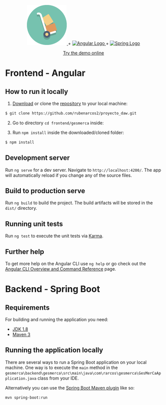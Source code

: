 <p align="center">
    <a href="https://vps.rarcos.com:10448/" target="_blank">
        <img src="./frontend/gesmerca/src/assets/img/icons/gesmerca.png" alt="GesMerCa Logo">
    </a>
    +
    <a href="https://angular.io/" target="_blank">
        <img src="https://upload.wikimedia.org/wikipedia/commons/c/cf/Angular_full_color_logo.svg" width=150 alt="Angular Logo">
    </a>
    +
    <a href="https://spring.io/projects/spring-boot" target="_blank">
        <img src="https://upload.wikimedia.org/wikipedia/commons/7/79/Spring_Boot.svg" width=130 alt="Spring Logo">
    </a>
</p>

<p align="center"><a href="https://vps.rarcos.com:10448/" target="_blank">Try the demo online</a></p>

# Frontend - Angular

## How to run it locally

1. [Download](https://github.com/rubenarcos2/proyecto_daw/archive/refs/heads/main.zip) or clone the [repository](https://github.com/rubenarcos2/proyecto_daw.git) to your local machine:

```bash
$ git clone https://github.com/rubenarcos2/proyecto_daw.git
```

2. Go to directory `cd frontend/gesmerca` inside:

3. Run `npm install` inside the downloaded/cloned folder:

```bash
$ npm install
```

## Development server

Run `ng serve` for a dev server. Navigate to `http://localhost:4200/`. The app will automatically reload if you change any of the source files.

## Build to production serve

Run `ng build` to build the project. The build artifacts will be stored in the `dist/` directory.

## Running unit tests

Run `ng test` to execute the unit tests via [Karma](https://karma-runner.github.io).

## Further help

To get more help on the Angular CLI use `ng help` or go check out the [Angular CLI Overview and Command Reference](https://angular.io/cli) page.

# Backend - Spring Boot

## Requirements

For building and running the application you need:

- [JDK 1.8](http://www.oracle.com/technetwork/java/javase/downloads/jdk8-downloads-2133151.html)
- [Maven 3](https://maven.apache.org)

## Running the application locally

There are several ways to run a Spring Boot application on your local machine. One way is to execute the `main` method in the `gesmerca\backend\gesmerca\src\main\java\com\rarcos\gesmerca\GesMerCaApplication.java` class from your IDE.

Alternatively you can use the [Spring Boot Maven plugin](https://docs.spring.io/spring-boot/docs/current/reference/html/build-tool-plugins-maven-plugin.html) like so:

```shell
mvn spring-boot:run
```
